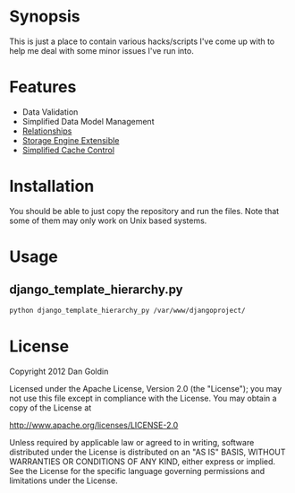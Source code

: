 # Synopsis
This is just a place to contain various hacks/scripts I've come up with to help me deal with some minor issues I've run into.

# Features
* Data Validation
* Simplified Data Model Management
* [Relationships](#relationships)
* [Storage Engine Extensible](#engines)
* [Simplified Cache Control](#cache)

# Installation
You should be able to just copy the repository and run the files. Note that some of them may only work on Unix based systems.

# Usage

## django_template_hierarchy.py
``` bash
python django_template_hierarchy_py /var/www/djangoproject/
```

# License

Copyright 2012 Dan Goldin

Licensed under the Apache License, Version 2.0 (the "License");
you may not use this file except in compliance with the License.
You may obtain a copy of the License at

   http://www.apache.org/licenses/LICENSE-2.0

Unless required by applicable law or agreed to in writing, software
distributed under the License is distributed on an "AS IS" BASIS,
WITHOUT WARRANTIES OR CONDITIONS OF ANY KIND, either express or implied.
See the License for the specific language governing permissions and
limitations under the License.